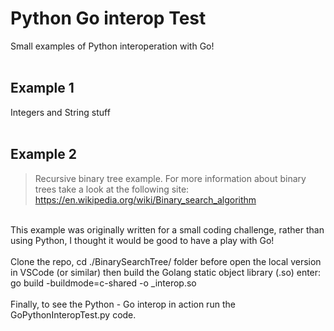 # Python Go interop Test
Small examples of Python interoperation with Go!
<br>
<br>
## Example 1
Integers and String stuff
<br>
<br>
## Example 2
> Recursive binary tree example.
For more information about binary trees take a look at the following site: https://en.wikipedia.org/wiki/Binary_search_algorithm
<br>
This example was originally written for a small coding challenge, rather than using Python, I thought it would be good to have a play with Go!
<br>
<br>
Clone the repo, cd ./BinarySearchTree/ folder before open the local version in VSCode (or similar) then build the Golang static object library (.so) enter:
<br> go build -buildmode=c-shared -o _interop.so
<br>
<br>Finally, to see the Python - Go interop in action run the GoPythonInteropTest.py code.
